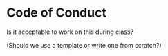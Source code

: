 # Code of Conduct 


Is it acceptable to work on this during class?

(Should we use a template or write one from scratch?)
